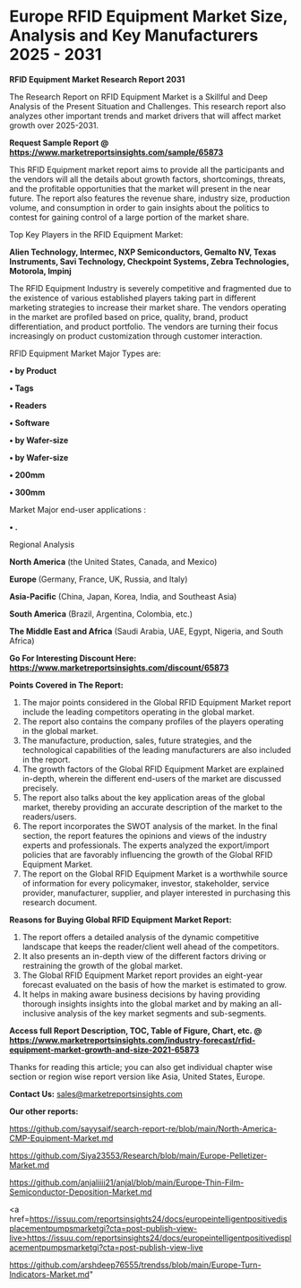 # Europe RFID Equipment Market Size, Analysis and Key Manufacturers 2025 - 2031

<strong>RFID Equipment Market Research Report 2031</strong>

The Research Report on RFID Equipment Market is a Skillful and Deep Analysis of the Present Situation and Challenges. This research report also analyzes other important trends and market drivers that will affect market growth over 2025-2031.

<strong>Request Sample Report @ <a href=https://www.marketreportsinsights.com/sample/65873>https://www.marketreportsinsights.com/sample/65873</a></strong>

This RFID Equipment market report aims to provide all the participants and the vendors will all the details about growth factors, shortcomings, threats, and the profitable opportunities that the market will present in the near future. The report also features the revenue share, industry size, production volume, and consumption in order to gain insights about the politics to contest for gaining control of a large portion of the market share.

Top Key Players in the RFID Equipment Market:

<strong>Alien Technology, Intermec, NXP Semiconductors, Gemalto NV, Texas Instruments, Savi Technology, Checkpoint Systems, Zebra Technologies, Motorola, Impinj</strong>

The RFID Equipment Industry is severely competitive and fragmented due to the existence of various established players taking part in different marketing strategies to increase their market share. The vendors operating in the market are profiled based on price, quality, brand, product differentiation, and product portfolio. The vendors are turning their focus increasingly on product customization through customer interaction.

RFID Equipment Market Major Types are:

<strong>• by Product

• Tags

• Readers

• Software

• by Wafer-size

• by Wafer-size

• 200mm

• 300mm</strong>

Market Major end-user applications :

<strong>• .</strong>

Regional Analysis

</u><strong><b>North America</b></strong> (the United States, Canada, and Mexico)

<strong><b>Europe </b></strong>(Germany, France, UK, Russia, and Italy)

<strong><b>Asia-Pacific</b></strong> (China, Japan, Korea, India, and Southeast Asia)

<strong><b>South America</b></strong> (Brazil, Argentina, Colombia, etc.)

<strong><b>The Middle East and Africa</b></strong> (Saudi Arabia, UAE, Egypt, Nigeria, and South Africa)

<strong>Go For Interesting Discount Here: <a href=https://www.marketreportsinsights.com/discount/65873>https://www.marketreportsinsights.com/discount/65873</a></strong>

<strong>Points Covered in The Report:</strong>
<ol>
  <li>The major points considered in the Global RFID Equipment Market report include the leading competitors operating in the global market.</li>
  <li>The report also contains the company profiles of the players operating in the global market.</li>
  <li>The manufacture, production, sales, future strategies, and the technological capabilities of the leading manufacturers are also included in the report.</li>
  <li>The growth factors of the Global RFID Equipment Market are explained in-depth, wherein the different end-users of the market are discussed precisely.</li>
  <li>The report also talks about the key application areas of the global market, thereby providing an accurate description of the market to the readers/users.</li>
  <li>The report incorporates the SWOT analysis of the market. In the final section, the report features the opinions and views of the industry experts and professionals. The experts analyzed the export/import policies that are favorably influencing the growth of the Global RFID Equipment Market.</li>
  <li>The report on the Global RFID Equipment Market is a worthwhile source of information for every policymaker, investor, stakeholder, service provider, manufacturer, supplier, and player interested in purchasing this research document.</li>
</ol>
<strong>Reasons for Buying Global RFID Equipment Market Report:</strong>

<ol>
  <li>The report offers a detailed analysis of the dynamic competitive landscape that keeps the reader/client well ahead of the competitors.</li>
  <li>It also presents an in-depth view of the different factors driving or restraining the growth of the global market.</li>
  <li>The Global RFID Equipment Market report provides an eight-year forecast evaluated on the basis of how the market is estimated to grow.</li>
  <li>It helps in making aware business decisions by having providing thorough insights insights into the global market and by making an all-inclusive analysis of the key market segments and sub-segments.</li>
</ol>
<strong>Access full Report Description, TOC, Table of Figure, Chart, etc. @ <a href=https://www.marketreportsinsights.com/industry-forecast/rfid-equipment-market-growth-and-size-2021-65873>https://www.marketreportsinsights.com/industry-forecast/rfid-equipment-market-growth-and-size-2021-65873</a></strong>


Thanks for reading this article; you can also get individual chapter wise section or region wise report version like Asia, United States, Europe.

<strong>Contact Us:</strong>
sales@marketreportsinsights.com

<strong>Our other reports:</strong>

<a href=https://github.com/sayysaif/search-report-re/blob/main/North-America-CMP-Equipment-Market.md>https://github.com/sayysaif/search-report-re/blob/main/North-America-CMP-Equipment-Market.md</a>

<a href=https://github.com/Siya23553/Research/blob/main/Europe-Pelletizer-Market.md>https://github.com/Siya23553/Research/blob/main/Europe-Pelletizer-Market.md</a>

<a href=https://github.com/anjaliiii21/anjal/blob/main/Europe-Thin-Film-Semiconductor-Deposition-Market.md>https://github.com/anjaliiii21/anjal/blob/main/Europe-Thin-Film-Semiconductor-Deposition-Market.md</a>

<a href=https://issuu.com/reportsinsights24/docs/europeintelligentpositivedisplacementpumpsmarketgi?cta=post-publish-view-live>https://issuu.com/reportsinsights24/docs/europeintelligentpositivedisplacementpumpsmarketgi?cta=post-publish-view-live</a>

<a href=https://github.com/arshdeep76555/trendss/blob/main/Europe-Turn-Indicators-Market.md>https://github.com/arshdeep76555/trendss/blob/main/Europe-Turn-Indicators-Market.md</a>"
